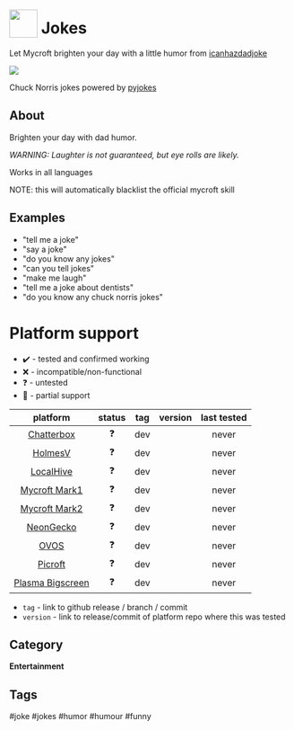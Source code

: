 # <img src='./res/icon/dadjokes.png' card_color='#22a7f0' width='50' height='50' style='vertical-align:bottom'/> Jokes
Let Mycroft brighten your day with a little humor from [icanhazdadjoke](icanhazdadjoke.com)

![](./ui/logo.png)

Chuck Norris jokes powered by [pyjokes](https://github.com/pyjokes/pyjokes)

## About 
Brighten your day with dad humor.  

 _WARNING:  Laughter is not guaranteed, but eye rolls are likely._

Works in all languages

NOTE: this will automatically blacklist the official mycroft skill

## Examples 
* "tell me a joke"
* "say a joke"
* "do you know any jokes"
* "can you tell jokes"
* "make me laugh"
* "tell me a joke about dentists"
* "do you know any chuck norris jokes"

# Platform support

- :heavy_check_mark: - tested and confirmed working
- :x: - incompatible/non-functional
- :question: - untested
- :construction: - partial support

|     platform    |   status   |  tag  | version | last tested | 
|:---------------:|:----------:|:-----:|:-------:|:-----------:|
|    [Chatterbox](https://hellochatterbox.com)   | :question: |  dev  |         |    never    | 
|     [HolmesV](https://github.com/HelloChatterbox/HolmesV)     | :question: |  dev  |         |    never    | 
|    [LocalHive](https://github.com/JarbasHiveMind/LocalHive)    | :question: |  dev  |         |    never    |  
|  [Mycroft Mark1](https://github.com/MycroftAI/enclosure-mark1)    | :question: |  dev  |         |    never    | 
|  [Mycroft Mark2](https://github.com/MycroftAI/hardware-mycroft-mark-II)    | :question: |  dev  |         |    never    |  
|    [NeonGecko](https://neon.ai)      | :question: |  dev  |         |    never    |   
|       [OVOS](https://github.com/OpenVoiceOS)        | :question: |  dev  |         |    never    |    
|     [Picroft](https://github.com/MycroftAI/enclosure-picroft)       | :question: |  dev  |         |    never    |  
| [Plasma Bigscreen](https://plasma-bigscreen.org/)  | :question: |  dev  |         |    never    |  

- `tag` - link to github release / branch / commit
- `version` - link to release/commit of platform repo where this was tested


## Category
**Entertainment**

## Tags
#joke
#jokes
#humor
#humour
#funny
